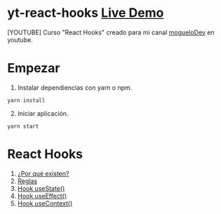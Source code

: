 # yt-react-hooks [Live Demo](https://moguelor.github.io/yt-react-hooks/) 
[YOUTUBE] Curso "React Hooks" creado para mi canal [mogueloDev](https://www.youtube.com/channel/UC7We0v9R6p88V7op23oCnWw) en youtube.

# Empezar

1. Instalar dependiencias con yarn o npm.
```
yarn install
```

2. Iniciar aplicación.
```
yarn start
```

# React Hooks

1. [¿Por qué existen?](https://www.youtube.com/watch?v=YPfkcpakS0E)
2. [Reglas](https://www.youtube.com/watch?v=r0ogGbq5qbA)
3. [Hook useState()](https://www.youtube.com/watch?v=h1DM2kY2mkA)
4. [Hook useEffect()](https://www.youtube.com/watch?v=rsDCvmgGvXE)
5. [Hook useContext()](https://www.youtube.com/watch?v=DzsIFjfyjSc)


